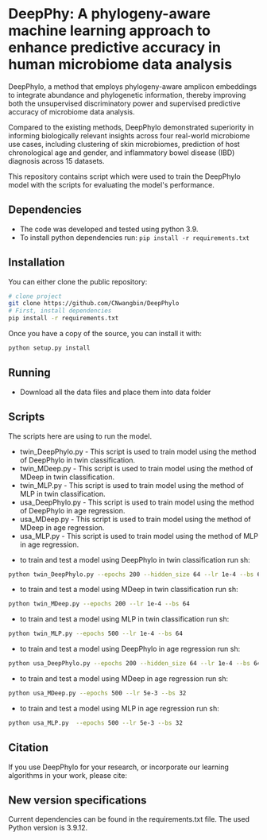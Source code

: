 # DeepPhy: A phylogeny-aware machine learning approach to enhance predictive accuracy in human microbiome data analysis

 DeepPhylo, a method that employs phylogeny-aware amplicon embeddings to integrate abundance and phylogenetic information, thereby improving both the unsupervised discriminatory power and supervised predictive accuracy of microbiome data analysis. 

Compared to the existing methods, DeepPhylo demonstrated superiority in informing biologically relevant insights across four real-world microbiome use cases, including clustering of skin microbiomes, prediction of host chronological age and gender, and inflammatory bowel disease (IBD) diagnosis across 15 datasets.

This repository contains script which were used to train the DeepPhylo model with the scripts for evaluating the model's performance.

## Dependencies
* The code was developed and tested using python 3.9.
* To install python dependencies run:
  `pip install -r requirements.txt`

## Installation
You can either clone the public repository:

```bash
# clone project
git clone https://github.com/CNwangbin/DeepPhylo
# First, install dependencies
pip install -r requirements.txt
```

Once you have a copy of the source, you can install it with:

```bash
python setup.py install
```

## Running
* Download all the data files and place them into data folder


## Scripts
The scripts here are using to run the model.

* twin_DeepPhylo.py - This script is used to train model using the method of DeepPhylo in twin classification.
* twin_MDeep.py - This script is used to train model using the method of MDeep in twin classification.
* twin_MLP.py - This script is used to train model using the method of MLP in twin classification.
* usa_DeepPhylo.py - This script is used to train model using the method of DeepPhylo in age regression.
* usa_MDeep.py - This script is used to train model using the method of MDeep in age regression.
* usa_MLP.py - This script is used to train model using the method of MLP in age regression.
- to train and test a model using DeepPhylo in twin classification run sh: 
```bash
python twin_DeepPhylo.py --epochs 200 --hidden_size 64 --lr 1e-4 --bs 64 --hs 64 --k 7
```
- to train and test a model using MDeep in twin classification run sh: 
```bash
python twin_MDeep.py --epochs 200 --lr 1e-4 --bs 64
```
- to train and test a model using MLP in twin classification run sh:
```bash
python twin_MLP.py --epochs 500 --lr 1e-4 --bs 64
```
- to train and test a model using DeepPhylo in age regression run sh: 
```bash
python usa_DeepPhylo.py --epochs 200 --hidden_size 64 --lr 1e-4 --bs 64 --hs 64 --k 7
```
- to train and test a model using MDeep in age regression run sh:  
```bash
python usa_MDeep.py --epochs 500 --lr 5e-3 --bs 32
```
- to train and test a model using MLP in age regression run sh:
```bash
python usa_MLP.py  --epochs 500 --lr 5e-3 --bs 32
```
## Citation

If you use DeepPhylo for your research, or incorporate our learning algorithms in your work, please cite:



## New version specifications
Current dependencies can be found in the requirements.txt file.
The used Python version is 3.9.12.
